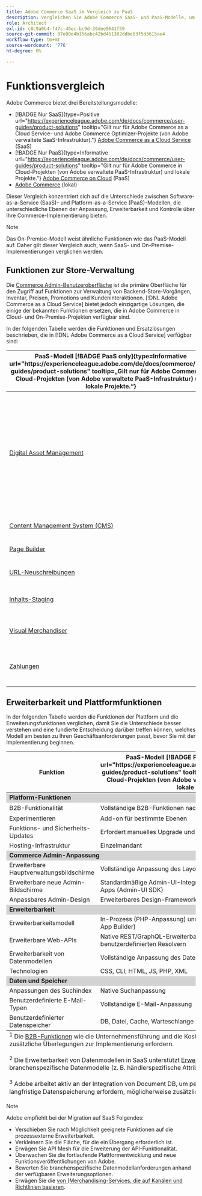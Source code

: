 ```yaml
---
title: Adobe Commerce SaaS im Vergleich zu PaaS
description: Vergleichen Sie Adobe Commerce SaaS- und PaaS-Modelle, um den optimalen Implementierungsansatz für Ihre Geschäftsanforderungen zu ermitteln.
role: Architect
exl-id: c8c9a0b4-f47c-46ec-bc9d-39dee9641f59
source-git-commit: 87e00e4b156abc42bd451382ddbe83f5d3615ae4
workflow-type: tm+mt
source-wordcount: '776'
ht-degree: 0%

---
```


# Funktionsvergleich

Adobe Commerce bietet drei Bereitstellungsmodelle:

- [!BADGE Nur SaaS]{type=Positive url="https://experienceleague.adobe.com/de/docs/commerce/user-guides/product-solutions" tooltip="Gilt nur für Adobe Commerce as a Cloud Service- und Adobe Commerce Optimizer-Projekte (von Adobe verwaltete SaaS-Infrastruktur)."} [Adobe Commerce as a Cloud Service](overview.md) (SaaS)
- [!BADGE Nur PaaS]{type=Informative url="https://experienceleague.adobe.com/de/docs/commerce/user-guides/product-solutions" tooltip="Gilt nur für Adobe Commerce in Cloud-Projekten (von Adobe verwaltete PaaS-Infrastruktur) und lokale Projekte."} [Adobe Commerce on Cloud](https://experienceleague.adobe.com/de/docs/commerce-on-cloud/user-guide/overview) (PaaS)
- [Adobe Commerce](https://experienceleague.adobe.com/de/docs/commerce-operations/installation-guide/overview) (lokal)

Dieser Vergleich konzentriert sich auf die Unterschiede zwischen Software-as-a-Service (SaaS)- und Platform-as-a-Service (PaaS)-Modellen, die unterschiedliche Ebenen der Anpassung, Erweiterbarkeit und Kontrolle über Ihre Commerce-Implementierung bieten.

>[!NOTE]
>
>Das On-Premise-Modell weist ähnliche Funktionen wie das PaaS-Modell auf. Daher gilt dieser Vergleich auch, wenn SaaS- und On-Premise-Implementierungen verglichen werden.

## Funktionen zur Store-Verwaltung

Die [Commerce Admin-Benutzeroberfläche](https://experienceleague.adobe.com/de/docs/commerce-admin/systems/guide-overview) ist die primäre Oberfläche für den Zugriff auf Funktionen zur Verwaltung von Backend-Store-Vorgängen, Inventar, Preisen, Promotions und Kundeninteraktionen. [!DNL Adobe Commerce as a Cloud Service] bietet jedoch einzigartige Lösungen, die einige der bekannten Funktionen ersetzen, die in Adobe Commerce in Cloud- und On-Premise-Projekten verfügbar sind.

In der folgenden Tabelle werden die Funktionen und Ersatzlösungen beschrieben, die in [!DNL Adobe Commerce as a Cloud Service] verfügbar sind:

<table>
    <thead>
        <tr>
            <th>PaaS-Modell [!BADGE PaaS only]{type=Informative url="https://experienceleague.adobe.com/de/docs/commerce/user-guides/product-solutions" tooltip=„Gilt nur für Adobe Commerce in Cloud-Projekten (von Adobe verwaltete PaaS-Infrastruktur) und lokale Projekte.“}</th>
            <th>SaaS-Modell [!BADGE SaaS only]{type=Positive url="https://experienceleague.adobe.com/de/docs/commerce/user-guides/product-solutions" tooltip=„Gilt nur für Adobe Commerce as a Cloud Service- und Adobe Commerce Optimizer-Projekte (Adobe-verwaltete SaaS-Infrastruktur).“}</th>
            <th>Details</th>
        </tr>
    </thead>
    <tbody>
        <tr>
            <td><a href="https://experienceleague.adobe.com/de/docs/commerce-admin/content-design/wysiwyg/gallery/media-gallery-asset-management">Digital Asset Management</a></td>
            <td><a href="../aem-assets-integration/overview.md">AEM Assets-Integration</a></td>
            <td>Ein robustes DAM-System (Digital Asset Management), das für die Verwaltung von Rich-Media-Inhalten mit Adobe Experience Manager integriert ist. Alternativ bietet die standardmäßige Digital File and Asset Management-Funktion grundlegende Asset-Management-Tools zum Speichern und Verwalten digitaler Assets.</td>
        </tr>
        <tr>
            <td><a href="https://experienceleague.adobe.com/de/docs/commerce-admin/content-design/guide-overview">Content Management System (CMS)</a></td>
            <td rowspan="3"><a href="https://experienceleague.adobe.com/developer/commerce/storefront/merchants/get-started/?lang=de">Storefront Builder</a></td>
            <td rowspan="3">Eine CMS, mit der Benutzende Storefront-Inhalte einfach mit der Dokumenterstellung oder einem visuellen Editor erstellen und verwalten können, und bietet native Experimentierfunktionen.</td>
        </tr>
        <tr>
            <td><a href="https://experienceleague.adobe.com/de/docs/commerce-admin/page-builder/guide-overview">Page Builder</a></td>
        </tr>
        <tr>
            <td><a href="https://experienceleague.adobe.com/de/docs/commerce-admin/marketing/seo/url-rewrites/url-rewrite">URL-Neuschreibungen</a></td>
        </tr>
        <tr>
            <td><a href="https://experienceleague.adobe.com/de/docs/commerce-admin/content-design/staging/content-staging">Inhalts-Staging</a></td>
            <td rowspan="2"><a href="../catalog-service/overview.md">Katalog-Service</a></td>
            <td rowspan="2">Ein Rich-View-Model-Service (schreibgeschützt) zum Verwalten von Katalogdaten und Rendern von produktbezogenen Storefront-Erlebnissen.</td>
        </tr>
        <tr>
            <td><a href="https://experienceleague.adobe.com/de/docs/commerce-admin/marketing/merchandising/visual-merch/visual-merchandiser">Visual Merchandiser</a></td>
        </tr>
        <tr>
            <td><a href="https://experienceleague.adobe.com/de/docs/commerce-admin/stores-sales/payments/payments">Zahlungen</a></td>
            <td><a href="../payment-services/guide-overview.md">Zahlungsdienste</a></td>
            <td>Ein integrierter Zahlungsdienst, der sichere und effiziente Transaktionen ermöglicht.</td>
        </tr>
    </tbody>
</table>

## Erweiterbarkeit und Plattformfunktionen

In der folgenden Tabelle werden die Funktionen der Plattform und die Erweiterungsfunktionen verglichen, damit Sie die Unterschiede besser verstehen und eine fundierte Entscheidung darüber treffen können, welches Modell am besten zu Ihren Geschäftsanforderungen passt, bevor Sie mit der Implementierung beginnen.

<table>
    <thead>
        <tr>
            <th>Funktion</th>
            <th>PaaS-Modell [!BADGE PaaS only]{type=Informative url="https://experienceleague.adobe.com/de/docs/commerce/user-guides/product-solutions" tooltip=„Gilt nur für Adobe Commerce in Cloud-Projekten (von Adobe verwaltete PaaS-Infrastruktur) und lokale Projekte.“}</th>
            <th>SaaS-Modell [!BADGE SaaS only]{type=Positive url="https://experienceleague.adobe.com/de/docs/commerce/user-guides/product-solutions" tooltip=„Gilt nur für Adobe Commerce as a Cloud Service- und Adobe Commerce Optimizer-Projekte (Adobe-verwaltete SaaS-Infrastruktur).“}</th>
        </tr>
    </thead>
    <tbody>
        <tr>
            <td colspan="3" style="background:lightgray;"><strong>Platform-Funktionen</strong></td>
        </tr>
        <tr>
            <td>B2B-Funktionalität</td>
            <td>Vollständige B2B-Funktionen nach der Installation verfügbar</td>
            <td>Vorinstalliert mit B2B-Kernfunktionen<sup>1</sup></td>
        </tr>
        <tr>
            <td>Experimentieren</td>
            <td>Add-on für bestimmte Ebenen</td>
            <td>A/B-Tests zur Optimierung von Interaktion und Konversion</td>
        </tr>
        <tr>
            <td>Funktions- und Sicherheits-Updates</td>
            <td>Erfordert manuelles Upgrade und Patching</td>
            <td>Automatisch bereitstellen</td>
        </tr>
        <tr>
            <td>Hosting-Infrastruktur</td>
            <td>Einzelmandant</td>
            <td>Mehrmandant</td>
        </tr>
        <tr>
            <td colspan="3" style="background:lightgray;"><strong>Commerce Admin-Anpassung</strong></td>
        </tr>
        <tr>
            <td>Erweiterbare Hauptverwaltungsbildschirme</td>
            <td>Vollständige Anpassung des Layouts und der Funktionen</td>
            <td>Vordefinierte Filter, Sichtbarkeitssteuerelemente</td>
        </tr>
        <tr>
            <td>Erweiterbare neue Admin-Bildschirme</td>
            <td>Standardmäßige Admin-UI-Integration und Einschleusen externer Apps (Admin-UI SDK)</td>
            <td>Einschleusen externer Apps (Admin UI SDK)</td>
        </tr>
        <tr>
            <td>Anpassbares Admin-Design</td>
            <td>Erweiterbares Design-Framework</td>
            <td>Kein Design-Framework</td>
        </tr>
        <tr>
            <td colspan="3" style="background:lightgray;"><strong>Erweiterbarkeit</strong></td>
        </tr>
        <tr>
            <td>Erweiterbarkeitsmodell</td>
            <td>In-Prozess (PHP-Anpassung) und Out-of-Process (APIs, Ereignisse, App Builder)</td>
            <td>Nur Out-of-Process (APIs, Ereignisse, App Builder)</td>
        </tr>
        <tr>
            <td>Erweiterbare Web-APIs</td>
            <td>Native REST/GraphQL-Erweiterbarkeit und API-Mesh mit benutzerdefinierten Resolvern</td>
            <td>API-Mesh mit benutzerdefinierten Resolvern</td>
        </tr>
        <tr>
            <td>Erweiterbarkeit von Datenmodellen</td>
            <td>Vollständige Anpassung des Datenmodells</td>
            <td>Benutzerdefinierte Attribute für Kern- und B2B-<sup>2</sup></td>
        </tr>
        <tr>
            <td>Technologien</td>
            <td>CSS, CLI, HTML, JS, PHP, XML</td>
            <td>CSS, CLI, HTML, JS, Knoten</td>
        </tr>
        <tr>
            <td colspan="3" style="background:lightgray;"><strong>Daten und Speicher</strong></td>
        </tr>
        <tr>
            <td>Anpassungen des Suchindex</td>
            <td>Native Suchanpassung</td>
            <td>Erfordert Lösungen von Drittanbietern</td>
        </tr>
        <tr>
            <td>Benutzerdefinierte E-Mail-Typen</td>
            <td>Vollständige E-Mail-Anpassung</td>
            <td>Nur Standard-E-Mail-Vorlagen</td>
        </tr>
        <tr>
            <td>Benutzerdefinierter Datenspeicher</td>
            <td>DB, Datei, Cache, Warteschlange</td>
            <td>App Builder-Statusbibliothek (nur -Datei)<sup>3</sup></td>
        </tr>
    </tbody>
    <tfoot>
        <tr>
            <td colspan="3">
                <sup>1</sup> Die <a href="https://experienceleague.adobe.com/de/docs/commerce-admin/b2b/guide-overview">B2B-Funktionen</a> wie die Unternehmensführung und die Kostenvoranschläge, sind in SaaS standardmäßig verfügbar. Branchenspezifische Anpassungen können jedoch zusätzliche Überlegungen zur Implementierung erfordern.
                <br><br>
                <sup>2</sup> Die Erweiterbarkeit von Datenmodellen in SaaS unterstützt <a href="https://developer.adobe.com/commerce/webapi/graphql/schema/attributes/mutations/">Erweiterung von Kernentitäten</a> über Produkt- und Kundenentitäten hinaus, einschließlich B2B-Entitäten. Für branchenspezifische Datenmodelle (z. B. händlerspezifische Attribute) können jedoch zusätzliche Überlegungen zur Architektur erforderlich sein.
                <br><br>
                <sup>3</sup> Adobe arbeitet aktiv an der Integration von Document DB, um persistente Speicheranforderungen für SaaS zu erfüllen. Derzeit müssen bei Implementierungen, die eine langfristige Datenspeicherung erfordern, möglicherweise zusätzliche Infrastrukturen bereitgestellt und gewartet werden.
            </td>
        </tr>
    </tfoot>
</table>

>[!NOTE]
>
>Adobe empfiehlt bei der Migration auf SaaS Folgendes:
>
>- Verschieben Sie nach Möglichkeit geeignete Funktionen auf die prozessexterne Erweiterbarkeit.
>- Verkleinern Sie die Fläche, für die ein Übergang erforderlich ist.
>- Erwägen Sie API Mesh für die Erweiterung der API-Funktionalität.
>- Überwachen Sie die fortlaufende Plattformentwicklung und neue Funktionsveröffentlichungen von Adobe.
>- Bewerten Sie branchenspezifische Datenmodellanforderungen anhand der verfügbaren Erweiterungsoptionen.
>- Erwägen Sie die [ von (Merchandising-Services, die auf Kanälen und Richtlinien basieren](../optimizer/setup/catalog-view.md).
